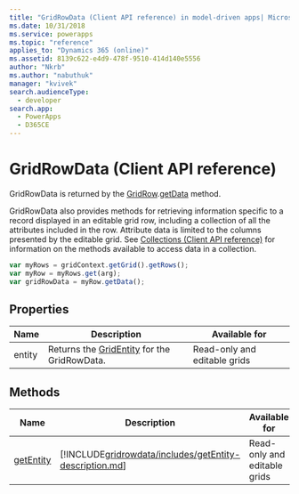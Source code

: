 ```yaml
---
title: "GridRowData (Client API reference) in model-driven apps| MicrosoftDocs"
ms.date: 10/31/2018
ms.service: powerapps
ms.topic: "reference"
applies_to: "Dynamics 365 (online)"
ms.assetid: 8139c622-e4d9-478f-9510-414d140e5556
author: "Nkrb"
ms.author: "nabuthuk"
manager: "kvivek"
search.audienceType: 
  - developer
search.app: 
  - PowerApps
  - D365CE
---
```

# GridRowData (Client API reference)



GridRowData is returned by the [GridRow](gridrow.md).[getData](gridrow/getData.md) method.

GridRowData also provides methods for retrieving information specific to a record displayed in an editable grid row, including a collection of all the attributes included in the row. Attribute data is limited to the columns presented by the editable grid. See [Collections (Client API reference)](../collections.md) for information on the methods available to access data in a collection.

```JavaScript
var myRows = gridContext.getGrid().getRows();
var myRow = myRows.get(arg);
var gridRowData = myRow.getData();
```

## Properties

|Name|Description|Available for|
|--|--|--|
|entity|Returns the [GridEntity](gridentity.md) for the GridRowData.|Read-only and editable grids|


## Methods

|Name|Description|Available for|
|--|--|--|
|[getEntity](gridrowdata/getEntity.md)|[!INCLUDE[gridrowdata/includes/getEntity-description.md](gridrowdata/includes/getEntity-description.md)]|Read-only and editable grids|


